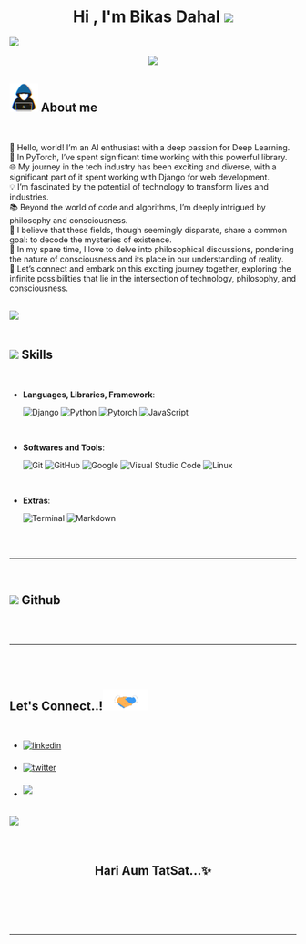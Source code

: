
<h1 align="center"><b>Hi , I'm Bikas Dahal </b><img src="https://media.giphy.com/media/hvRJCLFzcasrR4ia7z/giphy.gif" width="35"></h1>
<!--  -->
<img src="https://user-images.githubusercontent.com/73097560/115834477-dbab4500-a447-11eb-908a-139a6edaec5c.gif">

<p align="center">
  <a href="#"><img src="https://readme-typing-svg.herokuapp.com?font=Time+New+Roman&color=cyan&size=25&center=true&vCenter=true&width=600&height=100&lines=Namaskaaram+O+..🙏&hearts;++;Computer+Science+Student,;DEEP+Learning,;Active+Learner/Researcher/,;Philosophy+Newbie,;Love+to+learn+new+stuffs..<3"></a>
</p>

## <picture><img src = "https://github.com/0xAbdulKhalid/0xAbdulKhalid/raw/main/assets/mdImages/about_me.gif" width = 50px></picture> **About me**

<br>

👋 Hello, world! I’m an AI enthusiast with a deep passion for Deep Learning.
<br>
🎯 In PyTorch, I’ve spent significant time working with this powerful library.
<br>
🌐 My journey in the tech industry has been exciting and diverse, with a significant part of it spent working with Django for web development.<br>
💡 I’m fascinated by the potential of technology to transform lives and industries.<br>
📚 Beyond the world of code and algorithms, I’m deeply intrigued by philosophy and consciousness.<br>
🤔 I believe that these fields, though seemingly disparate, share a common goal: to decode the mysteries of existence.<br>
🌌 In my spare time, I love to delve into philosophical discussions, pondering the nature of consciousness and its place in our understanding of reality.<br>
🚀 Let’s connect and embark on this exciting journey together, exploring the infinite possibilities that lie in the intersection of technology, philosophy, and consciousness.

<br>
<img src="https://user-images.githubusercontent.com/73097560/115834477-dbab4500-a447-11eb-908a-139a6edaec5c.gif"><br><br>

## <img src="https://media2.giphy.com/media/QssGEmpkyEOhBCb7e1/giphy.gif?cid=ecf05e47a0n3gi1bfqntqmob8g9aid1oyj2wr3ds3mg700bl&rid=giphy.gif" width ="25"><b> Skills</b>
<br>

<p align="center">

- **Languages, Libraries, Framework**:

  ![Django](https://img.shields.io/badge/Django%20-%2314354C.svg?style=for-the-badge&logo=django&logoColor=white)
  ![Python](https://img.shields.io/badge/Python%20-%2314354C.svg?style=for-the-badge&logo=python&logoColor=white)
  ![Pytorch](https://img.shields.io/badge/PyTorch%20-%2314354C.svg?style=for-the-badge&logo=pytorch&logoColor=white)
  ![JavaScript](https://img.shields.io/badge/JavaScript%20-%2314354C.svg?style=for-the-badge&logo=javascript&logoColor=white)


<br>


- **Softwares and Tools**:

    ![Git](https://img.shields.io/badge/git-%23F05033.svg?style=for-the-badge&logo=git&logoColor=white)
    ![GitHub](https://img.shields.io/badge/github-%23121011.svg?style=for-the-badge&logo=github&logoColor=white)
    ![Google](https://img.shields.io/badge/google-%234285F4.svg?style=for-the-badge&logo=google&logoColor=white)
    ![Visual Studio Code](https://img.shields.io/badge/Visual%20Studio%20Code-0078d7.svg?style=for-the-badge&logo=visual-studio-code&logoColor=white)
    ![Linux](https://img.shields.io/badge/Linux-FCC624?style=for-the-badge&logo=linux&logoColor=black) 

<br>

- **Extras**:

    ![Terminal](https://img.shields.io/badge/Terminal-%23054020?style=for-the-badge&logo=gnu-bash&logoColor=white)
    ![Markdown](https://img.shields.io/badge/markdown-%23000000.svg?style=for-the-badge&logo=markdown&logoColor=white)   


</p>

<br>
<br>

-----

<br>


## <img src="https://media.giphy.com/media/iY8CRBdQXODJSCERIr/giphy.gif" width="35"><b> Github </b>

<br>

<br>

-----

<br>
<br>

## <b> Let's Connect..!</b><img src="https://github.com/0xAbdulKhalid/0xAbdulKhalid/raw/main/assets/mdImages/handshake.gif" width ="80">
<br>
<div align='left'>

<ul>

<li>
<a href="https://www.linkedin.com/in/bikas-dahal-2229301b3/" target="_blank">
<img src="https://img.shields.io/badge/linkedin:  Bikas Dahal-%2300acee.svg?color=405DE6&style=for-the-badge&logo=linkedin&logoColor=white" alt=linkedin style="margin-bottom: 5px;"/>
</a>
</li>

<br>

<li>
<a href="https://twitter.com/bikas__dahal" target="_blank">
<img src="https://img.shields.io/badge/twitter:  Bikas Dahal-%2300acee.svg?color=1DA1F2&style=for-the-badge&logo=twitter&logoColor=white" alt=twitter style="margin-bottom: 5px;"/>
</a>
</li>

<br>

<li>
<a href="mailto:bikkydahal@gmail.com" target="_blank">
<img src="https://img.shields.io/badge/gmail:  Bikas Dahal-%23EA4335.svg?style=for-the-badge&logo=gmail&logoColor=white" t=mail style="margin-bottom: 5px;" />
</a>
</li>
	
</ul>
</div>

<br>
<img src="https://user-images.githubusercontent.com/73097560/115834477-dbab4500-a447-11eb-908a-139a6edaec5c.gif">
<br>
<br>
<br>

<div align='center'>

## <b>Hari Aum TatSat...✨</b>

</div>
<br>
<br>
<br>
<br>

---

<br>

